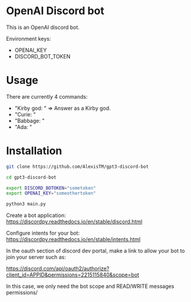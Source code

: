 OpenAI Discord bot
==================

This is an OpenAI discord bot.

Environment keys:
- OPENAI_KEY
- DISCORD_BOT_TOKEN

Usage
=============

There are currently 4 commands:
- "Kirby god: " => Answer as a Kirby god. 
- "Curie: "
- "Babbage: "
- "Ada: "

Installation
==========

```bash
git clone https://github.com/AlexisTM/gpt3-discord-bot

cd gpt3-discord-bot

export DISCORD_BOTOKEN="sometoken" 
export OPENAI_KEY="someothertoken"

python3 main.py
```

Create a bot application: https://discordpy.readthedocs.io/en/stable/discord.html

Configure intents for your bot: https://discordpy.readthedocs.io/en/stable/intents.html

In the oauth section of discord dev portal, make a link to allow your bot to join your server such as:

https://discord.com/api/oauth2/authorize?client_id=APPID&permissions=2215115840&scope=bot

In this case, we only need the bot scope and READ/WRITE messages permissions/
